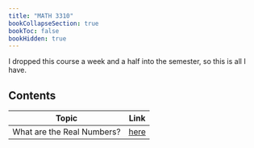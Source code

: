 ```yaml
---
title: "MATH 3310"
bookCollapseSection: true
bookToc: false
bookHidden: true
---
```


I dropped this course a week and a half into the semester, so this is all I have.

## Contents

|Topic|Link|
|:--:|:--:|
|What are the Real Numbers?|[here](/notes/math3310/what-are-the-real-numbers)|
